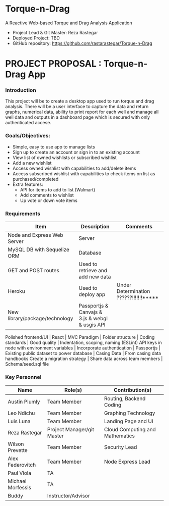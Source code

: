 # Torque-n-Drag
A Reactive Web-based Torque and Drag Analysis Application

* Project Lead & Git Master: Reza Rastegar
* Deployed Project: TBD
* GitHub repository: https://github.com/rastarastegar/Torque-n-Drag

# PROJECT PROPOSAL : Torque-n-Drag App
### Introduction
This project will be to create a desktop app used to run torque and drag analysis. There will be a user interface to capture the data and return graphs, numerical data, ability to print report for each well and manage all well data and outputs in a dashboard page which is secured with only authenticated accese.


### Goals/Objectives:
* Simple, easy to use app to manage lists
* Sign up to create an account or sign in to an existing account
* View list of owned wishlists or subscribed wishlist
* Add a new wishlist
* Access owned wishlist with capabilities to add/delete items
* Access subscribed wishlist with capabilities to check items on list as purchased/completed
* Extra features:
   * API for items to add to list (Walmart)
   * Add comments to wishlist
   * Up vote or down vote items

  
### Requirements
Item | Description | Comments
-----|-------------|---------
Node and Express Web Server | Server |
MySQL DB with Sequelize ORM | Database |
GET and POST routes | Used to retrieve and add new data |
Heroku | Used to deploy app | Under Determination ??????!!!!!!!*****
New library/package/technology | Passportjs & Canvajs & 3.js & webgl & usgis API | 

Polished frontend/UI | React |
MVC Paradigm | Folder structure |
Coding standards | Good quality | Indentation, scoping, naming (ESLint)
API keys in node with environment variables |
Incorporate authentication | Passportjs |
Existing public dataset to power database | Casing Data | From casing data handbooks 
Create a migration strategy | Share data across team members | Schema/seed.sql file   
 
### Key Personnel
Name | Role(s) | Contribution(s)
-----|---------|---------------
Austin Plumly | Team Member | Routing, Backend Coding
Leo Ndichu | Team Member | Graphing Technology
Luis Luna | Team Member | Landing Page and UI
Reza Rastegar | Project Manager/git Master | Cloud Computing and Mathematics 
Wilson Prevette | Team Member | Security Lead
Alex Federovitch | Team Member | Node Express Lead 
Paul Viola | TA
Michael Morfessis | TA
Buddy | Instructor/Advisor 